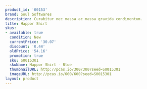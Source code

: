```yaml
---
product_id: '00153'
brand: Soul Softwares
description: Curabitur nec massa ac massa gravida condimentum.
title: Happor Shirt
skus:
- available: true
  condition: New
  currentPrice: '30.07'
  discount: '0.44'
  oldPrice: '54.16'
  promotion: true
  sku: S0015301
  skuName: Happor Shirt - Blue
  thumbnailURL: http://pcas.io/300/300?seed=S0015301
  imageURL: http://pcas.io/600/600?seed=S0015301
layout: product
---
```

